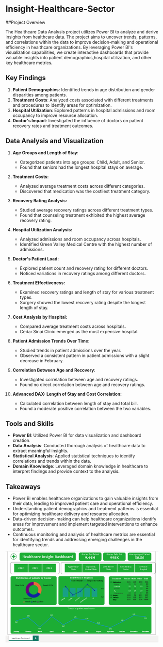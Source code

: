 # Insight-Healthcare-Sector
##Project Overview

The Healthcare Data Analysis project utilizes Power BI to analyze and derive insights from healthcare data. The project aims to uncover trends, patterns, and correlations within the data to improve decision-making and operational efficiency in healthcare organizations. By leveraging Power BI's visualization capabilities, we create interactive dashboards that provide valuable insights into patient demographics,hospital utilization, and other key healthcare metrics.

## Key Findings

1. **Patient Demographics**: Identified trends in age distribution and gender disparities among patients.
2. **Treatment Costs**: Analyzed costs associated with different treatments and procedures to identify areas for optimization.
3. **Hospital Utilization**: Explored patterns in hospital admissions and room occupancy to improve resource allocation.
4. **Doctor's Impact**: Investigated the influence of doctors on patient recovery rates and treatment outcomes.

## Data Analysis and Visualization

1. **Age Groups and Length of Stay:**
    - Categorized patients into age groups: Child, Adult, and Senior.
    - Found that seniors had the longest hospital stays on average.

2. **Treatment Costs:**
    - Analyzed average treatment costs across different categories.
    - Discovered that medication was the costliest treatment category.
3. **Recovery Rating Analysis:**
    - Studied average recovery ratings across different treatment types.
    - Found that counseling treatment exhibited the highest average recovery rating.

4. **Hospital Utilization Analysis:**
    - Analyzed admissions and room occupancy across hospitals.
    - Identified Green Valley Medical Centre with the highest number of admissions.

5. **Doctor's Patient Load:**
    - Explored patient count and recovery rating for different doctors.
    - Noticed variations in recovery ratings among different doctors.

6. **Treatment Effectiveness:**
    - Examined recovery ratings and length of stay for various treatment types.
    - Surgery showed the lowest recovery rating despite the longest length of stay.

7. **Cost Analysis by Hospital:**
    - Compared average treatment costs across hospitals.
    - Cedar Sinai Clinic emerged as the most expensive hospital.

8. **Patient Admission Trends Over Time:**
    - Studied trends in patient admissions over the year.
    - Observed a consistent pattern in patient admissions with a slight decrease in February.

9. **Correlation Between Age and Recovery:**
    - Investigated correlation between age and recovery ratings.
    - Found no direct correlation between age and recovery ratings.
      
10. **Advanced DAX: Length of Stay and Cost Correlation:**
    - Calculated correlation between length of stay and total bill.
    - Found a moderate positive correlation between the two variables.

   ## Tools and Skills

- **Power BI**: Utilized Power BI for data visualization and dashboard creation.
- **Data Analysis**: Conducted thorough analysis of healthcare data to extract meaningful insights.
- **Statistical Analysis**: Applied statistical techniques to identify correlations and trends within the data.
- **Domain Knowledge**: Leveraged domain knowledge in healthcare to interpret findings and provide context to the analysis.

## Takeaways

- Power BI enables healthcare organizations to gain valuable insights from their data, leading to improved patient care and operational efficiency.
- Understanding patient demographics and treatment patterns is essential for optimizing healthcare delivery and resource allocation.
- Data-driven decision-making can help healthcare organizations identify areas for improvement and implement targeted interventions to enhance outcomes.
- Continuous monitoring and analysis of healthcare metrics are essential for identifying trends and addressing emerging challenges in the healthcare sector.
<div style="text-align:center;">
    <img src="https://github.com/Shakthi003-Naik/Insight-Healthcare-Sector/blob/main/Dashboard_Healthcare.PNG" alt="Dashboard" />
</div>
